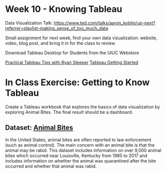 # Week 10 - Knowing Tableau

Data Visualization Talk: https://www.ted.com/talks/aaron_koblin/up-next?referrer=playlist-making_sense_of_too_much_data

Small assignment for next week, find your own data vizualization: website, video, blog post, and bring it in for the class to review. 

Download Tableau Desktop for Students from the UIUC Webstore

[Practical Tableau Tips with Ryan Sleeper](https://www.youtube.com/watch?v=YrtZyLhUkVA)
[Tableau Getting Started](https://www.youtube.com/watch?v=GkJwcyI_1vc)

# In Class Exercise: Getting to Know Tableau

Create a Tableau workbook that explores the basics of data visualization by exploring Animal Bites. The final result should be a dashboard.

## Dataset: [Animal Bites](https://www.kaggle.com/rtatman/animal-bites)

In the United States, animal bites are often reported to law enforcement (such as animal control). The main concern with an animal bite is that the animal may be rabid. This dataset includes information on over 9,000 animal bites which occurred near Louisville, Kentucky from 1985 to 2017 and includes information on whether the animal was quarantined after the bite occurred and whether that animal was rabid.


